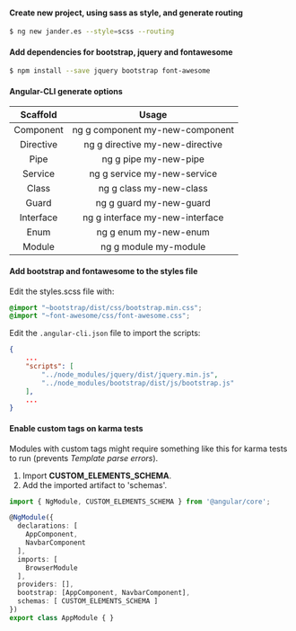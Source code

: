 #### Create new project, using sass as style, and generate routing

```bash
$ ng new jander.es --style=scss --routing
```

#### Add dependencies for bootstrap, jquery and fontawesome

```bash
$ npm install --save jquery bootstrap font-awesome
```

#### Angular-CLI generate options

| Scaffold  | Usage                           |
|:---------:|:-------------------------------:|
| Component | ng g component my-new-component |
| Directive | ng g directive my-new-directive |
| Pipe      | ng g pipe my-new-pipe           |
| Service   | ng g service my-new-service     |
| Class     | ng g class my-new-class         |
| Guard     | ng g guard my-new-guard         |
| Interface | ng g interface my-new-interface |
| Enum      | ng g enum my-new-enum           |
| Module    | ng g module my-module           |

#### Add bootstrap and fontawesome to the styles file

Edit the styles.scss file with:

```scss
@import "~bootstrap/dist/css/bootstrap.min.css";
@import "~font-awesome/css/font-awesome.css";
```

Edit the `.angular-cli.json` file to import the scripts:

```json
{
    ...
    "scripts": [
        "../node_modules/jquery/dist/jquery.min.js",
        "../node_modules/bootstrap/dist/js/bootstrap.js"
    ],
    ...
}
```

#### Enable custom tags on karma tests

Modules with custom tags might require something like this for karma tests to run (prevents *Template parse errors*).

1. Import **CUSTOM_ELEMENTS_SCHEMA**.
2. Add the imported artifact to 'schemas'.


```typescript
import { NgModule, CUSTOM_ELEMENTS_SCHEMA } from '@angular/core';

@NgModule({
  declarations: [
    AppComponent,
    NavbarComponent
  ],
  imports: [
    BrowserModule
  ],
  providers: [],
  bootstrap: [AppComponent, NavbarComponent],
  schemas: [ CUSTOM_ELEMENTS_SCHEMA ]
})
export class AppModule { }
```









